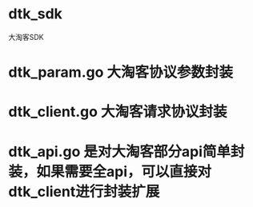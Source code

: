 # dtk_sdk
大淘客SDK

# dtk_param.go 大淘客协议参数封装
# dtk_client.go 大淘客请求协议封装
# dtk_api.go 是对大淘客部分api简单封装，如果需要全api，可以直接对dtk_client进行封装扩展
